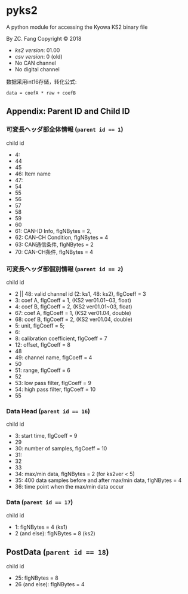 # **pyks2**

A python module for accessing the Kyowa KS2 binary file

By ZC. Fang
Copyright &copy; 2018

* *ks2 version*: 01.00
* *csv version*: 0 (old)
* No CAN channel
* No digital channel

数据采用int16存储，转化公式:

  `data = coefA * raw + coefB`

## Appendix: Parent ID and Child ID

### 可変長ヘッダ部全体情報 (`parent id == 1`)

child id

* 4:
* 44
* 45
* 46: Item name
* 47:
* 54
* 55
* 56
* 57
* 58
* 59
* 60
* 61: CAN-ID Info, flgNBytes = 2,
* 62: CAN-CH Condition, flgNBytes = 4
* 63: CAN通信条件, flgNBytes = 2
* 70: CAN-CH条件, flgNBytes = 4

### 可変長ヘッダ部個別情報 (`parent id == 2`)

child id

* 2 || 48: valid channel id (2: ks1, 48: ks2), flgCoeff = 3
* 3: coef A, flgCoeff = 1, (KS2 ver01.01~03, float)
* 4: coef B, flgCoeff = 2, (KS2 ver01.01~03, float)
* 67: coef A, flgCoeff = 1, (KS2 ver01.04, double)
* 68: coef B, flgCoeff = 2, (KS2 ver01.04, double)
* 5: unit, flgCoeff = 5;
* 6:
* 8: calibration coefficient, flgCoeff = 7
* 12: offset, flgCoeff = 8
* 48
* 49: channel name, flgCoeff = 4
* 50
* 51: range, flgCoeff = 6
* 52
* 53: low pass filter, flgCoeff = 9
* 54: high pass filter, flgCoeff = 10
* 55

### Data Head (`parent id == 16`)

child id

- 3: start time, flgCoeff = 9
- 29
- 30: number of samples, flgCoeff = 10
- 31:
- 32
- 33
- 34: max/min data, flgNBytes = 2 (for ks2ver < 5)
- 35: 400 data samples before and after max/min data, flgNBytes = 4
- 36: time point when the max/min data occur

### Data (`parent id == 17`)

child id

- 1: flgNBytes = 4 (ks1)
- 2 (and else): flgNBytes = 8 (ks2)

## PostData (`parent id == 18`)

child id

- 25: flgNBytes = 8
- 26 (and else): flgNBytes = 4
